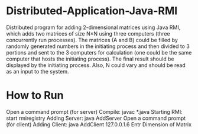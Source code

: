 # Distributed-Application-Java-RMI
Distributed program for adding 2-dimensional matrices using Java RMI, which adds two matrices of size N×N using three computers
(three concurrently run processes). The matrices (A and B) could be filled by randomly generated numbers in the initiating process and then divided to 3 portions and sent to the 3 computers for calculation (one could be the same computer that hosts the initiating process). The final result should be displayed by the initiating process. Also, N could vary and should be read as an input to the system.

# How to Run
Open a command prompt (for server)
Compile: javac *.java
Starting RMI: start rmiregistry
Adding Server: java AddServer
Open a command prompt (for client)
Adding Client: java AddClient 127.0.0.1.6
Entr Dimension of Matrix
